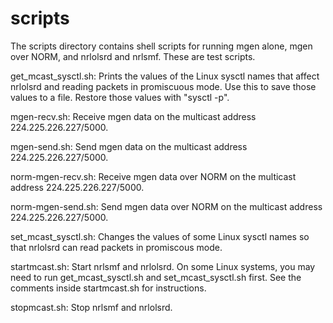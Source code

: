 scripts
====

The scripts directory contains shell scripts for running mgen alone,
mgen over NORM, and nrlolsrd and nrlsmf. These are test scripts.

get_mcast_sysctl.sh: Prints the values of the Linux sysctl names that
affect nrlolsrd and reading packets in promiscuous mode.  Use this to
save those values to a file. Restore those values with "sysctl -p".

mgen-recv.sh: Receive mgen data on the multicast address 224.225.226.227/5000.

mgen-send.sh: Send mgen data on the multicast address 224.225.226.227/5000.

norm-mgen-recv.sh: Receive mgen data over NORM on the multicast
address 224.225.226.227/5000.

norm-mgen-send.sh: Send mgen data over NORM on the multicast address
224.225.226.227/5000.

set_mcast_sysctl.sh: Changes the values of some Linux sysctl names so
that nrlolsrd can read packets in promiscous mode. 

startmcast.sh: Start nrlsmf and nrlolsrd.  On some Linux systems, you
may need to run get_mcast_sysctl.sh and set_mcast_sysctl.sh first. See
the comments inside startmcast.sh for instructions.

stopmcast.sh: Stop nrlsmf and nrlolsrd.